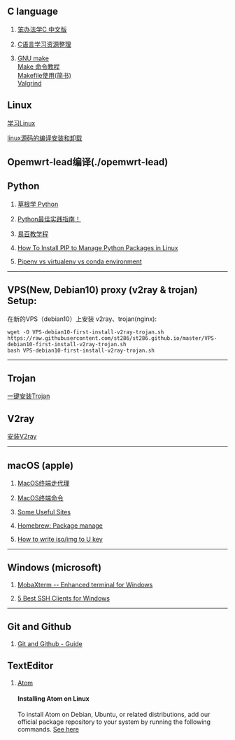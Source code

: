 ## C language

  1. [笨办法学C 中文版](https://wizardforcel.gitbooks.io/lcthw/content/)
  
  2. [C语言学习资源整理](https://zhuanlan.zhihu.com/p/23677249)
  
  3. [GNU make](https://www.gnu.org/software/make/manual/html_node/index.html#Top0)     
     [Make 命令教程](http://www.ruanyifeng.com/blog/2015/02/make.html)    
     [Makefile使用(简书)](https://www.jianshu.com/p/8dc048ae1e11)   
     [ Valgrind](http://valgrind.org/)
     
     

## Linux

[学习Linux](./linux)

[linux源码的编译安装和卸载](https://segmentfault.com/a/1190000016073952)


## Opemwrt-lead编译(./opemwrt-lead)


## Python

  1. [草根学 Python](https://www.readwithu.com)
  
  2. [Python最佳实践指南！](https://pythonguidecn.readthedocs.io/zh/latest/index.html)
  
  3. [易百教学程](https://www.yiibai.com)
  
  4. [How To Install PIP to Manage Python Packages in Linux](https://www.tecmint.com/install-pip-in-linux/)
  
  5. [Pipenv vs virtualenv vs conda environment](https://medium.com/@krishnaregmi/pipenv-vs-virtualenv-vs-conda-environment-3dde3f6869ed)

---


## VPS(New, Debian10) proxy (v2ray & trojan) Setup:

   在新的VPS（debian10）上安装 v2ray、trojan(nginx):

```shell
wget -O VPS-debian10-first-install-v2ray-trojan.sh  https://raw.githubusercontent.com/st286/st286.github.io/master/VPS-debian10-first-install-v2ray-trojan.sh
bash VPS-debian10-first-install-v2ray-trojan.sh
```

---

## Trojan 

   [一键安装Trojan](./Trojan)

## V2ray

   [安装V2ray](./V2ray)

---

## macOS (apple)

 1.  [MacOS终端走代理](https://github.com/mrdulin/blog/issues/18)
 
 2.  [MacOS终端命令](https://github.com/qLzhu/macCommand)
 
 3.  [Some Useful Sites](./macOS/useful-sites.md)
 
 4.  [Homebrew: Package manage](./macOS/brew-uage.md)
 
 5.  [How to write iso/img to U key](./macOS/macOS用dd命令将iso:img镜像写入U:SD盘.md)

---

## Windows (microsoft)

 1. [MobaXterm -- Enhanced terminal for Windows](https://mobaxterm.mobatek.net)
 
 2. [5 Best SSH Clients for Windows](https://activedirectorypro.com/ssh-clients-for-windows/)

---

## Git and Github

 1.  [Git and Github - Guide](./GitandGithub/git-guide.md)
 
 
## TextEditor

   1. [Atom ](https://atom.io/)
   
         #### Installing Atom on Linux
         
         To install Atom on Debian, Ubuntu, or related distributions, add our official
package repository to your system by running the following commands. [See here](https://flight-manual.atom.io/getting-started/sections/installing-atom/)



